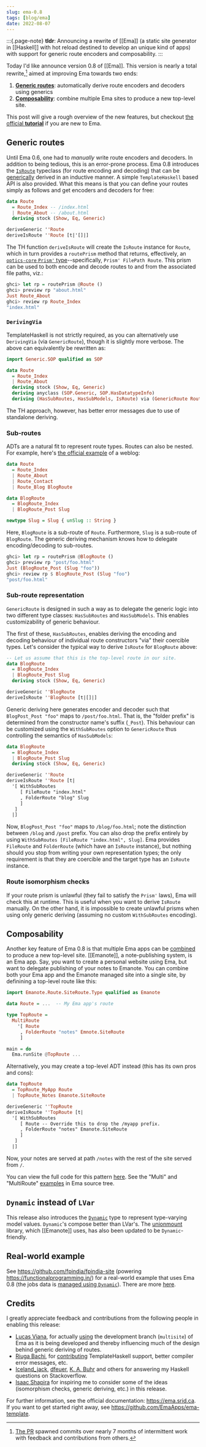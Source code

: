 ```yaml
---
slug: ema-0.8
tags: [blog/ema]
date: 2022-08-07
---
```


:::{.page-note}
**tldr**: Announcing a rewrite of [[Ema]] (a static site generator in [[Haskell]] with hot reload destined to develop an unique kind of apps) with support for generic route encoders and composability.
:::

Today I'd like announce version 0.8 of [[Ema]]. This version is nearly a total rewrite,[^pr] aimed at improving Ema towards two ends:

[^pr]: [The PR](https://github.com/EmaApps/ema-template/pull/22) spawned commits over nearly 7 months of intermittent work with feedback and contributions from others.

1. [**Generic routes**](https://ema.srid.ca/guide/route/generic): automatically derive route encoders and decoders using generics 
1. [**Composability**](https://ema.srid.ca/guide/compose): combine multiple Ema sites to produce a new top-level site.

This post will give a rough overview of the new features, but checkout [the official **tutorial**](https://ema.srid.ca/tutorial) if you are new to Ema. 

## Generic routes

Until Ema 0.6, one had to _manually_ write route encoders and decoders. In addition to being tedious, this is an error-prone process. Ema 0.8 introduces the [`IsRoute`](https://ema.srid.ca/guide/route/class) typeclass (for route encoding and decoding) that can be [generically](https://ema.srid.ca/guide/route/generic) derived in an inductive manner. A simple `TemplateHaskell` based API is also provided. What this means is that you can define your routes simply as follows and get encoders and decoders for free:

```haskell
data Route 
  = Route_Index -- /index.html
  | Route_About -- /about.html
  deriving stock (Show, Eq, Generic)

deriveGeneric ''Route 
deriveIsRoute ''Route [t|'[]|]
```

The TH function `deriveIsRoute` will create the `IsRoute` instance for `Route`, which in turn provides a `routePrism` method that returns, effectively, an [`optics-core` `Prism'` type](https://hackage.haskell.org/package/optics-core-0.4.1/docs/Optics-Prism.html#t:Prism-39-)--specifically, `Prism' FilePath Route`. This prism can be used to both encode and decode routes to and from the associated file paths, viz.:

```haskell
ghci> let rp = routePrism @Route ()
ghci> preview rp "about.html"
Just Route_About
ghci> review rp Route_Index
"index.html"
```

### `DerivingVia`

TemplateHaskell is not strictly required, as you can alternatively use `DerivingVia` (via `GenericRoute`), though it is slightly more verbose. The above can equivalently be rewritten as:

```haskell
import Generic.SOP qualified as SOP

data Route 
  = Route_Index
  | Route_About
  deriving stock (Show, Eq, Generic)
  deriving anyclass (SOP.Generic, SOP.HasDatatypeInfo)
  deriving (HasSubRoutes, HasSubModels, IsRoute) via (GenericRoute Route '[])
```

The TH approach, however, has better error messages due to use of standalone deriving.

### Sub-routes

ADTs are a natural fit to represent route types. Routes can also be nested. For example, here's [the official example](https://ema.srid.ca/guide/route/example) of a weblog:

```haskell
data Route
  = Route_Index
  | Route_About
  | Route_Contact
  | Route_Blog BlogRoute

data BlogRoute
  = BlogRoute_Index
  | BlogRoute_Post Slug

newtype Slug = Slug { unSlug :: String }
```

Here, `BlogRoute` is a sub-route of `Route`. Furthermore, `Slug` is a sub-route of `BlogRoute`. The generic deriving mechanism knows how to delegate encoding/decoding to sub-routes.

```haskell
ghci> let rp = routePrism @BlogRoute ()
ghci> preview rp "post/foo.html"
Just (BlogRoute_Post (Slug "foo"))
ghci> review rp $ BlogRoute_Post (Slug "foo")
"post/foo.html"
```

### Sub-route representation

`GenericRoute` is designed in such a way as to delegate the generic logic into two different type classes: `HasSubRoutes` and `HasSubModels`. This enables customizability of generic behaviour.

The first of these, `HasSubRoutes`, enables deriving the encoding and decoding behaviour of individual route constructors "via" their coercible types. Let's consider the typical way to derive `IsRoute` for `BlogRoute` above:

```haskell
-- Let us assume that this is the top-level route in our site.
data BlogRoute
  = BlogRoute_Index
  | BlogRoute_Post Slug
  deriving stock (Show, Eq, Generic)

deriveGeneric ''BlogRoute 
deriveIsRoute ''BlogRoute [t|[]|]
```

Generic deriving here generates encoder and decoder such that `BlogPost_Post "foo"` maps to `/post/foo.html`. That is, the "folder prefix" is determined from the constructor name's suffix (`_Post`). This behaviour can be customized using the `WithSubRoutes` option to `GenericRoute` thus controlling the semantics of `HasSubModels`:

```haskell
data BlogRoute
  = BlogRoute_Index
  | BlogRoute_Post Slug
  deriving stock (Show, Eq, Generic)

deriveGeneric ''Route 
deriveIsRoute ''Route [t|
  '[ WithSubRoutes 
     [ FileRoute "index.html"
     , FolderRoute "blog" Slug
     ]
   ]
  |]
```

Now, `BlogPost_Post "foo"` maps to `/blog/foo.html`; note the distinction between `/blog` and `/post` prefix. You can also drop the prefix entirely by using `WithSubRoutes [FileRoute "index.html", Slug]`. Ema provides `FileRoute` and `FolderRoute` (which have an `IsRoute` instance), but nothing should you stop from writing your own representation types; the only requirement is that they are coercible and the target type has an `IsRoute` instance.

### Route isomorphism checks

If your route prism is unlawful (they fail to satisfy the `Prism'` laws), Ema will check this at runtime. This is useful when you want to derive `IsRoute` manually. On the other hand, it is impossible to create unlawful prisms when using only generic deriving (assuming no custom `WithSubRoutes` encoding).

## Composability

Another key feature of Ema 0.8 is that multiple Ema apps can be [combined](https://ema.srid.ca/guide/compose) to produce a new top-level site. [[Emanote]], a note-publishing system, is an Ema app. Say, you want to create a personal website using Ema, but want to delegate publishing of your notes to Emanote. You can combine both your Ema app and the Emanote managed site into a single site, by definining a top-level route like this:

```haskell
import Emanote.Route.SiteRoute.Type qualified as Emanote

data Route = ...  -- My Ema app's route

type TopRoute =
  MultiRoute 
    '[ Route 
     , FolderRoute "notes" Emnote.SiteRoute
     ]

main = do 
  Ema.runSite @TopRoute ...
```

Alternatively, you may create a top-level ADT instead (this has its own pros and cons):

```haskell
data TopRoute
  = TopRoute_MyApp Route 
  | TopRoute_Notes Emanote.SiteRoute

deriveGeneric ''TopRoute 
deriveIsRoute ''TopRoute [t|
  '[ WithSubRoutes 
     [ Route -- Override this to drop the /myapp prefix.
     , FolderRoute "notes" Emanote.SiteRoute
     ]
   ]
  |]
``` 

Now, your notes are served at path `/notes` with the rest of the site served from `/`.

You can view the full code for this pattern [here](https://github.com/srid/emanima/pull/2). See the "Multi" and "MultiRoute" [examples](https://github.com/EmaApps/ema/tree/master/src/Ema/Example) in Ema source tree.


## `Dynamic` instead of `LVar`

This release also introduces the [`Dynamic`](https://ema.srid.ca/guide/model/dynamic) type to represent type-varying model values. `Dynamic`'s compose better than LVar's. The [unionmount](https://github.com/srid/unionmount) library, which [[Emanote]] uses, has also been updated to be `Dynamic`-friendly.

## Real-world example

See https://github.com/fpindia/fpindia-site (powering https://functionalprogramming.in/) for a real-world example that uses Ema 0.8 (the jobs data is [managed using `Dynamic`](https://github.com/fpindia/fpindia-site/pull/24)). There are more [here](https://ema.srid.ca/examples).

## Credits

I greatly appreciate feedback and contributions from the following people in enabling this release:

- [Lucas Viana](https://github.com/lucasvreis), for actually [using](https://github.com/lucasvreis/abacateiro) the development branch (`multisite`) of Ema as it is being developed and thereby influencing much of the design behind generic deriving of routes.
- [Riuga Bachi](https://github.com/RiugaBachi), for [contributing](https://github.com/EmaApps/ema/pulls?q=author%3ARiugaBachi+) TemplateHaskell support, better compiler error messages, etc.
- [Iceland_jack](https://stackoverflow.com/users/165806/iceland-jack), [dfeuer](https://stackoverflow.com/users/1477667/dfeuer), [K. A. Buhr](https://stackoverflow.com/users/7203016/k-a-buhr) and others for answering my Haskell questions on Stackoverflow.
- [Isaac Shapira](https://twitter.com/fresheyeball) for inspiring me to consider some of the ideas (isomorphism checks, generic deriving, etc.) in this release.

For further information, see the official documentation: https://ema.srid.ca. If you want to get started right away, see https://github.com/EmaApps/ema-template.
